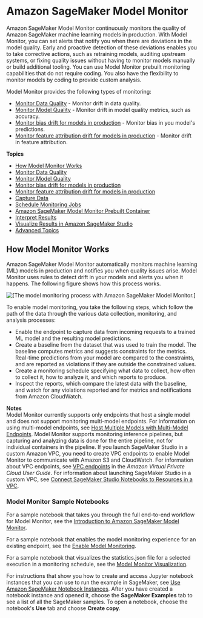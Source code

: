 # Amazon SageMaker Model Monitor<a name="model-monitor"></a>

Amazon SageMaker Model Monitor continuously monitors the quality of Amazon SageMaker machine learning models in production\. With Model Monitor, you can set alerts that notify you when there are deviations in the model quality\. Early and proactive detection of these deviations enables you to take corrective actions, such as retraining models, auditing upstream systems, or fixing quality issues without having to monitor models manually or build additional tooling\. You can use Model Monitor prebuilt monitoring capabilities that do not require coding\. You also have the flexibility to monitor models by coding to provide custom analysis\.

Model Monitor provides the following types of monitoring:
+ [Monitor Data Quality](model-monitor-data-quality.md) \- Monitor drift in data quality\.
+ [Monitor Model Quality](model-monitor-model-quality.md) \- Monitor drift in model quality metrics, such as accuracy\.
+ [Monitor bias drift for models in production](clarify-model-monitor-bias-drift.md) \- Monitor bias in you model's predictions\.
+ [Monitor feature attribution drift for models in production](clarify-model-monitor-feature-attribution-drift.md) \- Monitor drift in feature attribution\.

**Topics**
+ [How Model Monitor Works](#model-monitor-how-it-works)
+ [Monitor Data Quality](model-monitor-data-quality.md)
+ [Monitor Model Quality](model-monitor-model-quality.md)
+ [Monitor bias drift for models in production](clarify-model-monitor-bias-drift.md)
+ [Monitor feature attribution drift for models in production](clarify-model-monitor-feature-attribution-drift.md)
+ [Capture Data](model-monitor-data-capture.md)
+ [Schedule Monitoring Jobs](model-monitor-scheduling.md)
+ [Amazon SageMaker Model Monitor Prebuilt Container](model-monitor-pre-built-container.md)
+ [Interpret Results](model-monitor-interpreting-results.md)
+ [Visualize Results in Amazon SageMaker Studio](model-monitor-interpreting-visualize-results.md)
+ [Advanced Topics](model-monitor-advanced-topics.md)

## How Model Monitor Works<a name="model-monitor-how-it-works"></a>

Amazon SageMaker Model Monitor automatically monitors machine learning \(ML\) models in production and notifies you when quality issues arise\. Model Monitor uses rules to detect drift in your models and alerts you when it happens\. The following figure shows how this process works\.

![\[The model monitoring process with Amazon SageMaker Model Monitor.\]](http://docs.aws.amazon.com/sagemaker/latest/dg/images/model_monitor/mmv2-architecture.png)

To enable model monitoring, you take the following steps, which follow the path of the data through the various data collection, monitoring, and analysis processes:
+ Enable the endpoint to capture data from incoming requests to a trained ML model and the resulting model predictions\.
+ Create a baseline from the dataset that was used to train the model\. The baseline computes metrics and suggests constraints for the metrics\. Real\-time predictions from your model are compared to the constraints, and are reported as violations if they are outside the constrained values\.
+ Create a monitoring schedule specifying what data to collect, how often to collect it, how to analyze it, and which reports to produce\. 
+ Inspect the reports, which compare the latest data with the baseline, and watch for any violations reported and for metrics and notifications from Amazon CloudWatch\.

**Notes**  
Model Monitor currently supports only endpoints that host a single model and does not support monitoring multi\-model endpoints\. For information on using multi\-model endpoints, see [ Host Multiple Models with Multi\-Model Endpoints](multi-model-endpoints.md)\.
Model Monitor supports monitoring inference pipelines, but capturing and analyzing data is done for the entire pipeline, not for individual containers in the pipeline\.
If you launch SageMaker Studio in a custom Amazon VPC, you need to create VPC endpoints to enable Model Monitor to communicate with Amazon S3 and CloudWatch\. For information about VPC endpoints, see [VPC endpoints](https://docs.aws.amazon.com/vpc/latest/userguide/vpc-endpoints.html) in the *Amazon Virtual Private Cloud User Guide*\. For information about launching SageMaker Studio in a custom VPC, see [Connect SageMaker Studio Notebooks to Resources in a VPC](studio-notebooks-and-internet-access.md)\.

### Model Monitor Sample Notebooks<a name="model-monitor-sample-notebooks"></a>

For a sample notebook that takes you through the full end\-to\-end workflow for Model Monitor, see the [Introduction to Amazon SageMaker Model Monitor](https://github.com/awslabs/amazon-sagemaker-examples/blob/master/sagemaker_model_monitor/introduction/SageMaker-ModelMonitoring.ipynb)\. 

For a sample notebook that enables the model monitoring experience for an existing endpoint, see the [Enable Model Monitoring](https://github.com/awslabs/amazon-sagemaker-examples/blob/master/sagemaker_model_monitor/enable_model_monitor/SageMaker-Enable-Model-Monitor.ipynb)\. 

For a sample notebook that visualizes the statistics\.json file for a selected execution in a monitoring schedule, see the [Model Monitor Visualization](https://github.com/awslabs/amazon-sagemaker-examples/blob/master/sagemaker_model_monitor/visualization/SageMaker-Model-Monitor-Visualize.ipynb)\. 

For instructions that show you how to create and access Jupyter notebook instances that you can use to run the example in SageMaker, see [Use Amazon SageMaker Notebook Instances](nbi.md)\. After you have created a notebook instance and opened it, choose the **SageMaker Examples** tab to see a list of all the SageMaker samples\. To open a notebook, choose the notebook's **Use** tab and choose **Create copy**\.